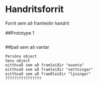 # Handritsforrit

Forrit sem að framleiðir handrit

##Prototype 1
```

```

##það sem að vantar

```
Persónu object
Senu object
eitthvað sem að framleiðir "eventa"
eitthvað sem að framleiðir "settningar"
eitthvað sem að framðleiðir "lýsingar"
????????????????
```
